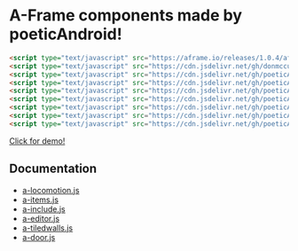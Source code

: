 # A-Frame components made by poeticAndroid!

```html
<script type="text/javascript" src="https://aframe.io/releases/1.0.4/aframe.min.js"></script>
<script type="text/javascript" src="https://cdn.jsdelivr.net/gh/donmccurdy/aframe-physics-system@v4.0.1/dist/aframe-physics-system.min.js"></script>
<script type="text/javascript" src="https://cdn.jsdelivr.net/gh/poeticAndroid/poetic-aframe@v0.10/components/utils.js"></script>
<script type="text/javascript" src="https://cdn.jsdelivr.net/gh/poeticAndroid/poetic-aframe@v0.10/components/a-locomotion.js"></script>
<script type="text/javascript" src="https://cdn.jsdelivr.net/gh/poeticAndroid/poetic-aframe@v0.10/components/a-items.js"></script>
<script type="text/javascript" src="https://cdn.jsdelivr.net/gh/poeticAndroid/poetic-aframe@v0.10/components/a-include.js"></script>
<script type="text/javascript" src="https://cdn.jsdelivr.net/gh/poeticAndroid/poetic-aframe@v0.10/components/a-editor.js"></script>
<script type="text/javascript" src="https://cdn.jsdelivr.net/gh/poeticAndroid/poetic-aframe@v0.10/components/a-tiledwalls.js"></script>
<script type="text/javascript" src="https://cdn.jsdelivr.net/gh/poeticAndroid/poetic-aframe@v0.10/components/a-door.js"></script>
```

[Click for demo!](https://poetic-aframe.glitch.me/)

## Documentation

- [a-locomotion.js](https://github.com/poeticAndroid/poetic-aframe/blob/master/components/a-locomotion.md)
- [a-items.js](https://github.com/poeticAndroid/poetic-aframe/blob/master/components/a-items.md)
- [a-include.js](https://github.com/poeticAndroid/poetic-aframe/blob/master/components/a-include.md)
- [a-editor.js](https://github.com/poeticAndroid/poetic-aframe/blob/master/components/a-editor.md)
- [a-tiledwalls.js](https://github.com/poeticAndroid/poetic-aframe/blob/master/components/a-tiledwalls.md)
- [a-door.js](https://github.com/poeticAndroid/poetic-aframe/blob/master/components/a-door.md)
